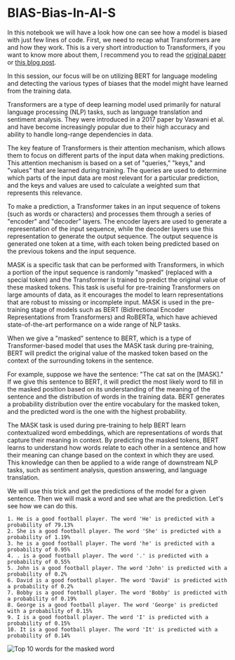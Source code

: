 # BIAS-Bias-In-AI-S
In this notebook we will have a look how one can see how a model is biased with just few lines of code. 
First, we need to recap what Transformers are and how they work. This is a very short introduction to Transformers, if you want to know more about them, I recommend you to read the [original paper](https://arxiv.org/pdf/1706.03762.pdf) or [this blog post](https://jalammar.github.io/illustrated-transformer/).

In this session, our focus will be on utilizing BERT for language modeling and detecting the various types of biases that the model might have learned from the training data.

Transformers are a type of deep learning model used primarily for natural language processing (NLP) tasks, such as language translation and sentiment analysis. They were introduced in a 2017 paper by Vaswani et al. and have become increasingly popular due to their high accuracy and ability to handle long-range dependencies in data.

The key feature of Transformers is their attention mechanism, which allows them to focus on different parts of the input data when making predictions. This attention mechanism is based on a set of "queries," "keys," and "values" that are learned during training. The queries are used to determine which parts of the input data are most relevant for a particular prediction, and the keys and values are used to calculate a weighted sum that represents this relevance.

To make a prediction, a Transformer takes in an input sequence of tokens (such as words or characters) and processes them through a series of "encoder" and "decoder" layers. The encoder layers are used to generate a representation of the input sequence, while the decoder layers use this representation to generate the output sequence. The output sequence is generated one token at a time, with each token being predicted based on the previous tokens and the input sequence.

MASK is a specific task that can be performed with Transformers, in which a portion of the input sequence is randomly "masked" (replaced with a special token) and the Transformer is trained to predict the original value of these masked tokens. This task is useful for pre-training Transformers on large amounts of data, as it encourages the model to learn representations that are robust to missing or incomplete input. MASK is used in the pre-training stage of models such as BERT (Bidirectional Encoder Representations from Transformers) and RoBERTa, which have achieved state-of-the-art performance on a wide range of NLP tasks.

When we give a "masked" sentence to BERT, which is a type of Transformer-based model that uses the MASK task during pre-training, BERT will predict the original value of the masked token based on the context of the surrounding tokens in the sentence.

For example, suppose we have the sentence: "The cat sat on the [MASK]." If we give this sentence to BERT, it will predict the most likely word to fill in the masked position based on its understanding of the meaning of the sentence and the distribution of words in the training data. BERT generates a probability distribution over the entire vocabulary for the masked token, and the predicted word is the one with the highest probability.

The MASK task is used during pre-training to help BERT learn contextualized word embeddings, which are representations of words that capture their meaning in context. By predicting the masked tokens, BERT learns to understand how words relate to each other in a sentence and how their meaning can change based on the context in which they are used. This knowledge can then be applied to a wide range of downstream NLP tasks, such as sentiment analysis, question answering, and language translation.

We will use this trick and get the predictions of the model for a given sentence. Then we will mask a word and see what are the prediction. Let's see how we can do this.

```
1. He is a good football player. The word 'He' is predicted with a probability of 79.13%
2. She is a good football player. The word 'She' is predicted with a probability of 1.19%
3. he is a good football player. The word 'he' is predicted with a probability of 0.95%
4. . is a good football player. The word '.' is predicted with a probability of 0.55%
5. John is a good football player. The word 'John' is predicted with a probability of 0.2%
6. David is a good football player. The word 'David' is predicted with a probability of 0.2%
7. Bobby is a good football player. The word 'Bobby' is predicted with a probability of 0.19%
8. George is a good football player. The word 'George' is predicted with a probability of 0.15%
9. I is a good football player. The word 'I' is predicted with a probability of 0.15%
10. It is a good football player. The word 'It' is predicted with a probability of 0.14%
```
![Top 10 words for the masked word](https://user-images.githubusercontent.com/27974341/236682249-0617b42c-e1ef-4706-818e-4b3b5b01313a.svg)



